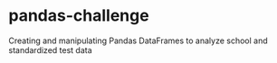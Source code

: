 # pandas-challenge
Creating and manipulating Pandas DataFrames to analyze school and standardized test data

